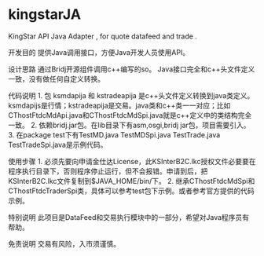 kingstarJA
==========

KingStar API Java Adapter ,  for quote datafeed and trade . 

开发目的
	提供Java调用接口，方便Java开发人员使用API。

设计思路
	通过Bridj开源组件调用c++编写的so。
        Java接口完全和c++头文件定义一致，没有做任何自定义转换。

代码说明
	1. 包 ksmdapija 和 kstradeapija 是c++头文件定义转换到java类定义。ksmdapijs是行情；kstradeapija是交易。java类和c++类一一对应；比如CThostFtdcMdApi.java和CThostFtdcMdSpi.java就是c++定义中的类结构完全一致。
        2. 依赖bridj.jar包。在lib目录下有asm,osgi,bridj jar包，项目需要引入。
	3. 在package test下有TestMD.java TestMDSpi.java TestTrade.java TestTradeSpi.java是示例代码。

使用步骤
	1. 必须先要向申请金仕达License，此KSInterB2C.lkc授权文件必要要在程序执行目录下，否则程序停止运行，但不会报错。申请到后，把KSInterB2C.lkc文件复制到$JAVA_HOME/bin/下。
	2. 继承CThostFtdcMdSpi和CThostFtdcTraderSpi类，具体可以参考test包下示例。或者参考官方提供的代码示例。

特别说明
	此项目是DataFeed和交易执行模块中的一部分，希望对Java程序员有帮助。

免责说明
	交易有风险，入市须谨慎。



